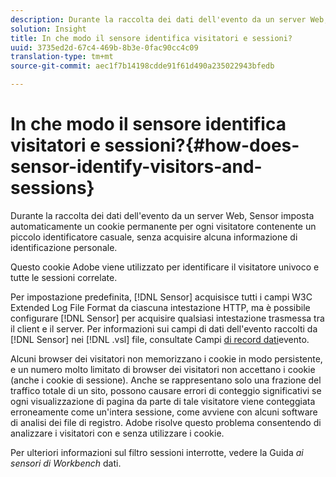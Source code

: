 ```yaml
---
description: Durante la raccolta dei dati dell'evento da un server Web, Sensor imposta automaticamente un cookie permanente per ogni visitatore contenente un piccolo identificatore casuale, senza acquisire alcuna informazione di identificazione personale.
solution: Insight
title: In che modo il sensore identifica visitatori e sessioni?
uuid: 3735ed2d-67c4-469b-8b3e-0fac90cc4c09
translation-type: tm+mt
source-git-commit: aec1f7b14198cdde91f61d490a235022943bfedb

---
```



# In che modo il sensore identifica visitatori e sessioni?{#how-does-sensor-identify-visitors-and-sessions}

Durante la raccolta dei dati dell&#39;evento da un server Web, Sensor imposta automaticamente un cookie permanente per ogni visitatore contenente un piccolo identificatore casuale, senza acquisire alcuna informazione di identificazione personale.

Questo cookie Adobe viene utilizzato per identificare il visitatore univoco e tutte le sessioni correlate.

Per impostazione predefinita, [!DNL Sensor] acquisisce tutti i campi W3C Extended Log File Format da ciascuna intestazione HTTP, ma è possibile configurare [!DNL Sensor] per acquisire qualsiasi intestazione trasmessa tra il client e il server. Per informazioni sui campi di dati dell&#39;evento raccolti da [!DNL Sensor] nei [!DNL .vsl] file, consultate Campi [di record dati](../../home/c-snsr-ovrvw/c-evnt-data-rcd-flds/c-evnt-data-rcd-flds.md#concept-ed2a8797cb5b4995b55ffd50a9f12a44)evento.

Alcuni browser dei visitatori non memorizzano i cookie in modo persistente, e un numero molto limitato di browser dei visitatori non accettano i cookie (anche i cookie di sessione). Anche se rappresentano solo una frazione del traffico totale di un sito, possono causare errori di conteggio significativi se ogni visualizzazione di pagina da parte di tale visitatore viene conteggiata erroneamente come un&#39;intera sessione, come avviene con alcuni software di analisi dei file di registro. Adobe risolve questo problema consentendo di analizzare i visitatori con e senza utilizzare i cookie.

Per ulteriori informazioni sul filtro sessioni interrotte, vedere la Guida *ai sensori di Workbench* dati.
